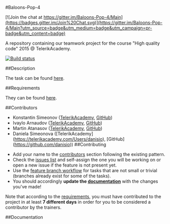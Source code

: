#Baloons-Pop-4

[![Join the chat at https://gitter.im/Baloons-Pop-4/Main](https://badges.gitter.im/Join%20Chat.svg)](https://gitter.im/Baloons-Pop-4/Main?utm_source=badge&utm_medium=badge&utm_campaign=pr-badge&utm_content=badge)

A repository containing our teamwork project for the course "High quality code" 2015 @ TelerikAcademy.

[![Build status](https://ci.appveyor.com/api/projects/status/uw04fu9l78mo525i/branch/master?svg=true)](https://ci.appveyor.com/project/arnaudoff/main/branch/master)

##Description

The task can be found [here](TASK.docx).

##Requirements

They can be found [here](REQUIREMENTS.md).

##Contributors

* Konstantin Simeonov ([TelerikAcademy](http://telerikacademy.com/Users/kon.simeonov), [GitHub](https://github.com/KonstantinSimeonov))
* Ivaylo Arnaudov ([TelerikAcademy](http://telerikacademy.com/Users/ivaylo.arnaudov), [GitHub](https://github.com/arnaudoff))
* Martin Atanasov ([TelerikAcademy](https://telerikacademy.com/Users/jumarto), [GitHub](https://github.com/juvemar))
* Daniela Simeonova ([TelerikAcademy] (https://telerikacademy.com/Users/danisio), [GitHub] (https://github.com/danisio))
##Contributing

- Add your name to the [contributors](#contributors) section following the existing pattern. 
- Check the [issues list](https://github.com/Baloons-Pop-4/Main/issues) and self-assign the one you will be working on or open a new issue if the feature is not present yet. 
- Use the [feature branch workflow](https://www.atlassian.com/git/tutorials/comparing-workflows/feature-branch-workflow) for tasks that are not small or trivial (branches already exist for some of the tasks). 
- You should accordingly **update the [documentation](#documentation)** with the changes you've made!

Note that according to the [requirements](REQUIREMENTS.md), you must have contributed to the project in at least **7 different days** in order for you to be considered a contributor by the trainers. 

##Documentation
